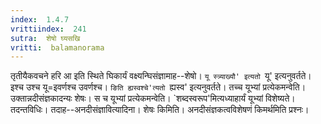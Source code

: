 ```yaml
---
index:  1.4.7
vrittiindex:  241
sutra:  शेषो घ्यसखि
vritti:  balamanorama 
---
```


तृतीयैकवचने हरि आ इति स्थिते घिकार्यं वक्ष्यन्घिसंज्ञामाह--शेषो। `यू स्त्र्याख्यौ' इत्यतो `यू' इत्यनुवर्तते। इश्च उश्च यू=इवर्णश्च उवर्णश्च। `ङिति ह्यस्वश्चे'त्यतो `ह्यस्व' इत्यनुवर्तते। तच्च यूभ्यां प्रत्येकमन्वेति। उक्तान्नदीसंज्ञकादन्यः शेषः। स च यूभ्यां प्रत्येकमन्वेति। `शब्दस्वरूप'मित्यध्याहार्यं यूभ्यां विशेष्यते। तदन्तविधिः। तदाह--अनदीसंज्ञावित्यादिना। शेषः किमिति। अनदीसंज्ञकत्वविशेषणं किमर्थमिति प्रश्नः। 

